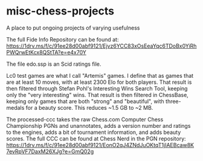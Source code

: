 # misc-chess-projects
 A place to put ongoing projects of varying usefulness

The full Fide Info Repository can be found at: https://1drv.ms/f/c/91ee28d00abf9121/Ejvz6YCC83xOsEeaYqc6TDoBx0YiRhPWQrwEtKcx8QStTA?e=e4x70Y

The file edo.ssp is an Scid ratings file.

Lc0 test games are what I call "Artemis" games. I define that as games that are at least 10 moves, with at least 2300 Elo for both players. That result is then filtered through Stefan Pohl's Interesting Wins Search Tool, keeping only the "very interesting" wins. That result is then filtered in ChessBase, keeping only games that are both "strong" and "beautiful", with three-medals for a beauty score. This reduces ~1.5 GB to ~2 MB.

The processed-ccc takes the raw Chess.com Computer Chess Championship PGNs and unannotates, adds a version number and ratings to the engines, adds a bit of tournament information, and adds beauty scores. The full CCC can be found at Chess Nerd in the PGN repository: https://1drv.ms/f/c/91ee28d00abf9121/EonO2qJ4ZNdJuOKtqT1jIAEBcaw8K7evRpVF7DaxM26XJg?e=GmQ02g
